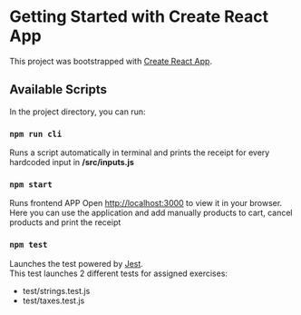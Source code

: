 # Getting Started with Create React App

This project was bootstrapped with [Create React App](https://github.com/facebook/create-react-app).

## Available Scripts

In the project directory, you can run:

### `npm run cli`

Runs a script automatically in terminal and prints the receipt for every hardcoded input in **/src/inputs.js**

### `npm start`

Runs frontend APP
Open [http://localhost:3000](http://localhost:3000) to view it in your browser.
Here you can use the application and add manually products to cart, cancel products and print the receipt

### `npm test`

Launches the test powered by [Jest](https://jestjs.io/docs/getting-started).<br>
This test launches 2 different tests for assigned exercises:
  - test/strings.test.js 
  - test/taxes.test.js
